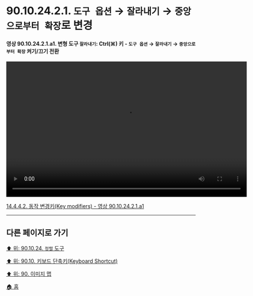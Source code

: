 # 90.10.24.2.1. `도구 옵션` → `잘라내기` → `중앙으로부터 확장`로 변경

<a id="90-10-24-02-01-a1"></a>

#### 영상 90.10.24.2.1.a1. 변형 도구 `잘라내기`: Ctrl(⌘) 키 - `도구 옵션` → `잘라내기` → `중앙으로부터 확장` 켜기/끄기 전환
<video controls="controls" width="640" height="360" src="https://github.com/wonder13662/gimp/assets/15767104/9b3b8968-5e2c-445a-b3f2-829d9f852c70"></video>

[14.4.4.2. 동작 변경키(Key modifiers) - 영상 90.10.24.2.1.a1](./14-04-04-02-key_modifiers.md#90-10-24-02-01-a1)

***

## 다른 페이지로 가기

[⬆️ 위: 90.10.24. `정렬` 도구](./90-10-24-00-align.md)

[⬆️ 위: 90.10. 키보드 단축키(Keyboard Shortcut)](./90-10-00-keyboard_shortcut.md)

[⬆️ 위: 90. 이미지 맵](./90-00-image-map.md)

[🏠 홈](./00-home.md)